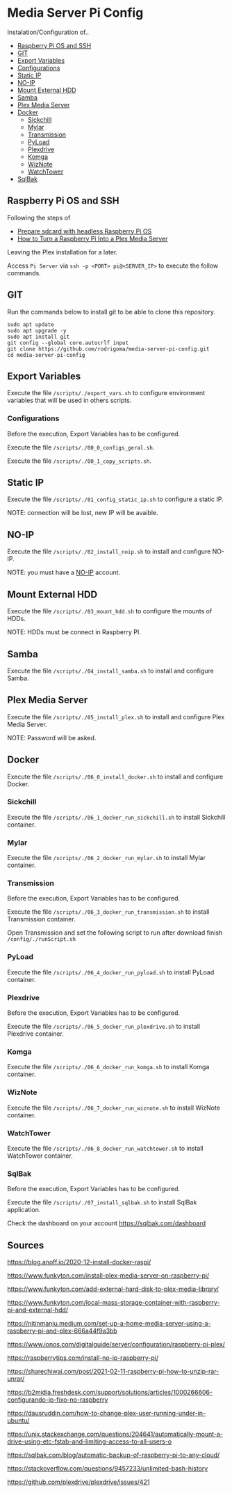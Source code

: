 # Media Server Pi Config

Instalation/Configuration of..
- [Raspberry Pi OS and SSH](#raspberry-pi-os-and-ssh)
- [GIT](#git)
- [Export Variables](export-variables)
- [Configurations](#configurations)
- [Static IP](#static-ip)
- [NO-IP](#no-ip)
- [Mount External HDD](#mount-external-hdd)
- [Samba](#samba)
- [Plex Media Server](#plex-media-server)
- [Docker](#docker)
  - [Sickchill](#sickchill)
  - [Mylar](#mylar)
  - [Transmission](#transmission)
  - [PyLoad](#pyload)
  - [Plexdrive](#plexdrive)
  - [Komga](#komga)
  - [WizNote](#wiznote)
  - [WatchTower](#watchtower)
- [SqlBak](#sqlbak)


## Raspberry Pi OS and SSH

Following the steps of 
- [Prepare sdcard with headless Raspberry Pi OS](https://www.funkyton.com/install-plex-media-server-on-raspberry-pi/)
- [How to Turn a Raspberry Pi Into a Plex Media Server](https://www.makeuseof.com/tag/raspberry-pi-plex-media-server/)


Leaving the Plex installation for a later.

Access `Pi Server` via `ssh -p <PORT> pi@<SERVER_IP>` to execute the follow commands. 


## GIT

Run the commands below to install git to be able to clone this repository.

```
sudo apt update
sudo apt upgrade -y
sudo apt install git
git config --global core.autocrlf input
git clone https://github.com/rodrigoma/media-server-pi-config.git
cd media-server-pi-config
```


## Export Variables

Execute the file `/scripts/./export_vars.sh` to configure environment variables that will be used in others scripts.


### Configurations

Before the execution, Export Variables has to be configured.

Execute the file `/scripts/./00_0_configs_geral.sh`.

Execute the file `/scripts/./00_1_copy_scripts.sh`.


## Static IP

Execute the file `/scripts/./01_config_static_ip.sh` to configure a static IP.

NOTE: connection will be lost, new IP will be avaible.


## NO-IP

Execute the file `/scripts/./02_install_noip.sh` to install and configure NO-IP.

NOTE: you must have a [NO-IP](https://www.noip.com/) account.


## Mount External HDD

Execute the file `/scripts/./03_mount_hdd.sh` to configure the mounts of HDDs.

NOTE: HDDs must be connect in Raspberry PI.

## Samba

Execute the file `/scripts/./04_install_samba.sh` to install and configure Samba.


## Plex Media Server

Execute the file `/scripts/./05_install_plex.sh` to install and configure Plex Media Server.

NOTE: Password will be asked.


## Docker

Execute the file `/scripts/./06_0_install_docker.sh` to install and configure Docker.


### Sickchill

Execute the file `/scripts/./06_1_docker_run_sickchill.sh` to install Sickchill container.


### Mylar

Execute the file `/scripts/./06_2_docker_run_mylar.sh` to install Mylar container.


### Transmission

Before the execution, Export Variables has to be configured.

Execute the file `/scripts/./06_3_docker_run_transmission.sh` to install Transmission container.

Open Transmission and set the following script to run after download finish `/config/./runScript.sh`


### PyLoad

Execute the file `/scripts/./06_4_docker_run_pyload.sh` to install PyLoad container.


### Plexdrive

Before the execution, Export Variables has to be configured.

Execute the file `/scripts/./06_5_docker_run_plexdrive.sh` to install Plexdrive container.


### Komga

Execute the file `/scripts/./06_6_docker_run_komga.sh` to install Komga container.


### WizNote

Execute the file `/scripts/./06_7_docker_run_wiznote.sh` to install WizNote container.


### WatchTower

Execute the file `/scripts/./06_8_docker_run_watchtower.sh` to install WatchTower container.


### SqlBak

Before the execution, Export Variables has to be configured.

Execute the file `/scripts/./07_install_sqlbak.sh` to install SqlBak application.

Check the dashboard on your account https://sqlbak.com/dashboard


## Sources

https://blog.anoff.io/2020-12-install-docker-raspi/

https://www.funkyton.com/install-plex-media-server-on-raspberry-pi/

https://www.funkyton.com/add-external-hard-disk-to-plex-media-library/

https://www.funkyton.com/local-mass-storage-container-with-raspberry-pi-and-external-hdd/

https://nitinmanju.medium.com/set-up-a-home-media-server-using-a-raspberry-pi-and-plex-666a44f9a3bb

https://www.ionos.com/digitalguide/server/configuration/raspberry-pi-plex/

https://raspberrytips.com/install-no-ip-raspberry-pi/

https://sharechiwai.com/post/2021-02-11-raspberry-pi-how-to-unzip-rar-unrar/

https://b2midia.freshdesk.com/support/solutions/articles/1000266606-configurando-ip-fixo-no-raspberry

https://dausruddin.com/how-to-change-plex-user-running-under-in-ubuntu/

https://unix.stackexchange.com/questions/204641/automatically-mount-a-drive-using-etc-fstab-and-limiting-access-to-all-users-o

https://sqlbak.com/blog/automatic-backup-of-raspberry-pi-to-any-cloud/

https://stackoverflow.com/questions/9457233/unlimited-bash-history

https://github.com/plexdrive/plexdrive/issues/421
